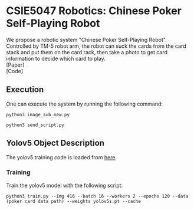 # CSIE5047 Robotics: Chinese Poker Self-Playing Robot
We propose a robotic system "Chinese Poker Self-Playing Robot". Controlled by TM-5 robot arm, the robot can suck the cards from the card stack and put them on the card rack, then take a photo to get card information to decide which card to play.  
[Paper]  
[Code]  

## Execution
One can execute the system by running the following command:
```
python3 image_sub_new.py

python3 send_script.py
```
## Yolov5 Object Description
The yolov5 training code is loaded from [here](https://github.com/ultralytics/yolov5).  
### Training
Train the yolov5 model with the following script:
```
python3 train.py --img 416 --batch 16 --workers 2 --epochs 120 --data (poker card data path) --weights yolov5s.pt --cache
```
